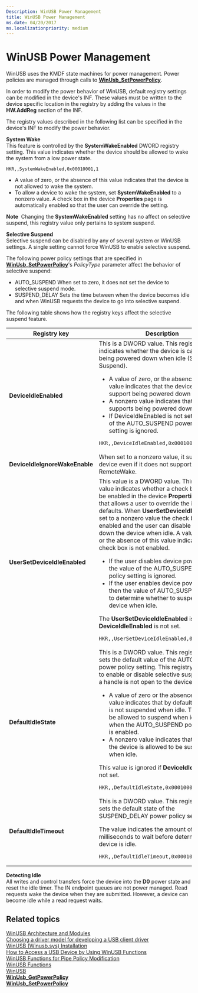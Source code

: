 ```yaml
---
Description: WinUSB Power Management
title: WinUSB Power Management
ms.date: 04/20/2017
ms.localizationpriority: medium
---
```


# WinUSB Power Management


WinUSB uses the KMDF state machines for power management. Power policies are managed through calls to [**WinUsb\_SetPowerPolicy**](https://msdn.microsoft.com/library/windows/hardware/ff540309).

In order to modify the power behavior of WinUSB, default registry settings can be modified in the device's INF. These values must be written to the device specific location in the registry by adding the values in the **HW.AddReg** section of the INF.

The registry values described in the following list can be specified in the device's INF to modify the power behavior.

<a href="" id="system-wake"></a>**System Wake**  
This feature is controlled by the **SystemWakeEnabled** DWORD registry setting. This value indicates whether the device should be allowed to wake the system from a low power state.

``` syntax
HKR,,SystemWakeEnabled,0x00010001,1
```

-   A value of zero, or the absence of this value indicates that the device is not allowed to wake the system.
-   To allow a device to wake the system, set **SystemWakeEnabled** to a nonzero value. A check box in the device **Properties** page is automatically enabled so that the user can override the setting.

**Note**  Changing the **SystemWakeEnabled** setting has no affect on selective suspend, this registry value only pertains to system suspend.

 

<a href="" id="selective-suspend"></a>**Selective Suspend**  
Selective suspend can be disabled by any of several system or WinUSB settings. A single setting cannot force WinUSB to enable selective suspend.

The following power policy settings that are specified in [**WinUsb\_SetPowerPolicy**](https://msdn.microsoft.com/library/windows/hardware/ff540309)'s *PolicyType* parameter affect the behavior of selective suspend:

-   AUTO\_SUSPEND When set to zero, it does not set the device to selective suspend mode.
-   SUSPEND\_DELAY Sets the time between when the device becomes idle and when WinUSB requests the device to go into selective suspend.

The following table shows how the registry keys affect the selective suspend feature.

<table>
<colgroup>
<col width="50%" />
<col width="50%" />
</colgroup>
<thead>
<tr class="header">
<th>Registry key</th>
<th>Description</th>
</tr>
</thead>
<tbody>
<tr class="odd">
<td><strong>DeviceIdleEnabled</strong></td>
<td>This is a DWORD value. This registry value indicates whether the device is capable of being powered down when idle (Selective Suspend).
<ul>
<li>A value of zero, or the absence of this value indicates that the device does not support being powered down when idle.</li>
<li>A nonzero value indicates that the device supports being powered down when idle.</li>
<li>If DeviceIdleEnabled is not set, the value of the AUTO_SUSPEND power policy setting is ignored.</li>
</ul>
<pre class="syntax" space="preserve"><code>HKR,,DeviceIdleEnabled,0x00010001,1</code></pre></td>
</tr>
<tr class="even">
<td><strong>DeviceIdleIgnoreWakeEnable</strong></td>
<td>When set to a nonzero value, it suspends the device even if it does not support RemoteWake.</td>
</tr>
<tr class="odd">
<td><strong>UserSetDeviceIdleEnabled</strong></td>
<td>This value is a DWORD value. This registry value indicates whether a check box should be enabled in the device <strong>Properties</strong> page that allows a user to override the idle defaults. When <strong>UserSetDeviceIdleEnabled</strong> is set to a nonzero value the check box is enabled and the user can disable powering down the device when idle. A value of zero, or the absence of this value indicates that the check box is not enabled.
<ul>
<li>If the user disables device power savings, the value of the AUTO_SUSPEND power policy setting is ignored.</li>
<li>If the user enables device power savings, then the value of AUTO_SUSPEND is used to determine whether to suspend the device when idle.</li>
</ul>
<p>The <strong>UserSetDeviceIdleEnabled</strong> is ignored if <strong>DeviceIdleEnabled</strong> is not set.</p>
<pre class="syntax" space="preserve"><code>HKR,,UserSetDeviceIdleEnabled,0x00010001,1</code></pre></td>
</tr>
<tr class="even">
<td><strong>DefaultIdleState</strong></td>
<td>This is a DWORD value. This registry value sets the default value of the AUTO_SUSPEND power policy setting. This registry key is used to enable or disable selective suspend when a handle is not open to the device.
<ul>
<li>A value of zero or the absence of this value indicates that by default, the device is not suspended when idle. The device be allowed to suspend when idle only when the AUTO_SUSPEND power policy is enabled.</li>
<li>A nonzero value indicates that by default the device is allowed to be suspended when idle.</li>
</ul>
<p>This value is ignored if <strong>DeviceIdleEnabled</strong> is not set.</p>
<pre class="syntax" space="preserve"><code>HKR,,DefaultIdleState,0x00010001,1</code></pre></td>
</tr>
<tr class="odd">
<td><strong>DefaultIdleTimeout</strong></td>
<td>This is a DWORD value. This registry value sets the default state of the SUSPEND_DELAY power policy setting.
<p>The value indicates the amount of time in milliseconds to wait before determining that a device is idle.</p>
<pre class="syntax" space="preserve"><code>HKR,,DefaultIdleTimeout,0x00010001,100</code></pre></td>
</tr>
</tbody>
</table>

 

<a href="" id="detecting-idle"></a>**Detecting Idle**  
All writes and control transfers force the device into the **D0** power state and reset the idle timer. The IN endpoint queues are not power managed. Read requests wake the device when they are submitted. However, a device can become idle while a read request waits.

## Related topics
[WinUSB Architecture and Modules](winusb-architecture.md)  
[Choosing a driver model for developing a USB client driver](winusb-considerations.md)  
[WinUSB (Winusb.sys) Installation](winusb-installation.md)  
[How to Access a USB Device by Using WinUSB Functions](using-winusb-api-to-communicate-with-a-usb-device.md)  
[WinUSB Functions for Pipe Policy Modification](winusb-functions-for-pipe-policy-modification.md)  
[WinUSB Functions](https://msdn.microsoft.com/library/windows/hardware/ff540046#winusb)  
[WinUSB](winusb.md)  
[**WinUsb\_GetPowerPolicy**](https://msdn.microsoft.com/library/windows/hardware/ff540275)  
[**WinUsb\_SetPowerPolicy**](https://msdn.microsoft.com/library/windows/hardware/ff540309)  



